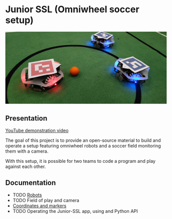 # Junior SSL (Omniwheel soccer setup)

![Robots](/docs/imgs/cover.jpg)

## Presentation

[YouTube demonstration video](https://www.youtube.com/watch?v=4NFXbaom7YQ)

The goal of this project is to provide an open-source material to build and operate a setup featuring
omniwheel robots and a soccer field monitoring them with a camera.

With this setup, it is possible for two teams to code a program and play against each other.

## Documentation

* TODO [Robots](/docs/robots.md)
* TODO Field of play and camera
* [Coordinates and markers](/docs/coordinates-markers.md)
* TODO Operating the Junior-SSL app, using and Python API
